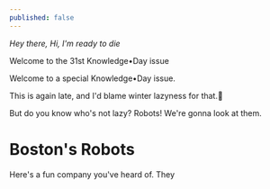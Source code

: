 ```yaml
---
published: false
---
```

_Hey there, Hi, I'm ready to die_  

Welcome to the 31st Knowledge•Day issue

Welcome to a special Knowledge•Day issue.  

This is again late, and I'd blame winter lazyness for that.🤷  

But do you know who's not lazy? Robots! We're gonna look at them.

# Boston's Robots
Here's a fun company you've heard of. They

